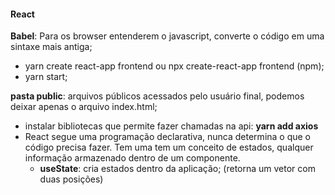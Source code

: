 #### React

**Babel**: Para os browser entenderem o javascript, converte o código em uma sintaxe mais antiga;

* yarn create react-app frontend ou npx create-react-app frontend (npm);
* yarn start;

**pasta public**: arquivos públicos acessados pelo usuário final, podemos deixar apenas o arquivo index.html;

* instalar bibliotecas que permite fazer chamadas na api: **yarn add axios**
* React segue uma programação declarativa, nunca determina o que o código precisa fazer. Tem uma  tem um conceito de estados, qualquer informação armazenado dentro de um componente.
  * **useState**: cria estados dentro da aplicação; (retorna um vetor com duas posições)